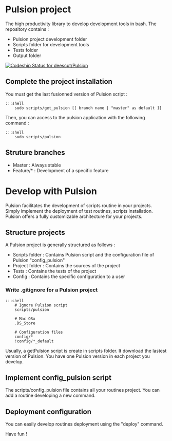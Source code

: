# Pulsion project

The high productivity library to develop development tools in bash. The repository contains :  

  - Pulsion project development folder  
  - Scripts folder for development tools  
  - Tests folder  
  - Output folder  

[ ![Codeship Status for deescut/Pulsion](https://codeship.com/projects/4a7bfc80-5021-0133-13af-6686e2a963df/status?branch=master)](https://codeship.com/projects/107567)

## Complete the project installation

You must get the last fusionned version of Pulsion script :  

    :::shell 
        sudo scripts/get_pulsion [[ branch name | "master" as default ]]  

Then, you can access to the pulsion application with the following command :  

    :::shell 
        sudo scripts/pulsion  

## Struture branches

  - Master : Always stable  
  - Feature/* : Development of a specific feature  
  
# Develop with Pulsion

Pulsion facilitates the development of scripts routine in your projects. Simply implement the deployment of test routines, scripts installation. Pulsion offers a fully customizable architecture for your projects.  

## Structure projects

A Pulsion project is generally structured as follows :  

  - Scripts folder : Contains Pulsion script and the configuration file of Pulsion "config_pulsion"  
  - Project folder : Contains the sources of the project  
  - Tests : Contains the tests of the project  
  - Config : Contains the specific configuration to a user  

### Write .gitignore for a Pulsion project

    :::shell
        # Ignore Pulsion script 
        scripts/pulsion  
          
        # Mac OSx  
        .DS_Store  
          
        # Configuration files  
        config/*  
        !config/*_default  

Usually, a getPulsion script is create in scripts folder. It download the lastest version of Pulsion. You have one Pulsion version in each project you develop.  

## Implement config_pulsion script

The scripts/config_pulsion file contains all your routines project.
You can add a routine developing a new command.  

## Deployment configuration

You can easily develop routines deployment using the "deploy" command.  
  
Have fun !  
